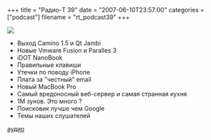 +++
title = "Радио-T 39"
date = "2007-06-10T23:57:00"
categories = ["podcast"]
filename = "rt_podcast39"
+++

![](https://radio-t.com/images/radio-t/rt39.jpg)


- Выход Camino 1.5 и Qt Jambi
- Новые Vmware Fusion и Paralles 3
- iDOT NanoBook
- Правильные клавиши
- Утечки по поводу iPhone
- Плата за "честный" email
- Новый MacBook Pro
- Самый вредоносный веб-сервер и самая странная кухня
- 1М зунов. Это много ?
- Поисковик лучше чем Google
- Темы наших слушателей

[аудио](http://cdn.radio-t.com/rt_podcast39.mp3)
<audio src="http://cdn.radio-t.com/rt_podcast39.mp3" preload="none"></audio>
